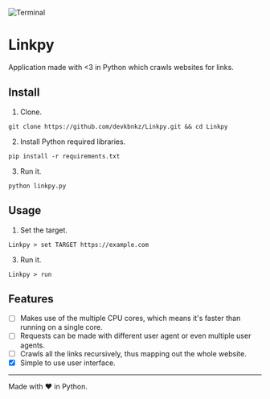 ![Terminal](https://i.imgur.com/fiYM69F.png)
# Linkpy
Application made with <3 in Python which crawls websites for links.

## Install
1. Clone.
```
git clone https://github.com/devkbnkz/Linkpy.git && cd Linkpy
```
2. Install Python required libraries.
```
pip install -r requirements.txt
```
3. Run it.
```
python linkpy.py
```
## Usage
1. Set the target.
```
Linkpy > set TARGET https://example.com
```
3. Run it.
```
Linkpy > run
```
## Features
- [ ] Makes use of the multiple CPU cores, which means it's faster than running on a single core.
- [ ] Requests can be made with different user agent or even multiple user agents.
- [ ] Crawls all the links recursively, thus mapping out the whole website.
- [x] Simple to use user interface.

---
Made with ❤ in Python.
